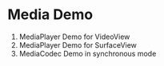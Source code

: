 # Media Demo

1. MediaPlayer Demo for VideoView
2. MediaPlayer Demo for SurfaceView
3. MediaCodec Demo in synchronous mode
